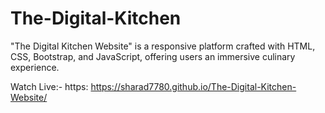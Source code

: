 # The-Digital-Kitchen
"The Digital Kitchen Website" is a responsive platform crafted with HTML, CSS, Bootstrap, and JavaScript, offering users an immersive culinary experience. 

Watch Live:-
https: https://sharad7780.github.io/The-Digital-Kitchen-Website/
